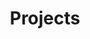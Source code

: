 ---
layout: blog
title: Projects
icon: fa-rocket
categories: [project]
permalink: projects
order: 3
---
